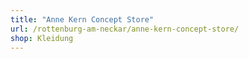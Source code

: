 ```yaml
---
title: "Anne Kern Concept Store"
url: /rottenburg-am-neckar/anne-kern-concept-store/
shop: Kleidung
---
```

